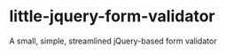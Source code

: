 little-jquery-form-validator
============================

A small, simple, streamlined jQuery-based form validator